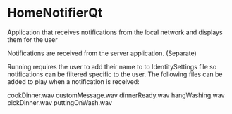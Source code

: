 # HomeNotifierQt
Application that receives notifications from the local network and displays them for the user

Notifications are received from the server application. (Separate)

Running requires the user to add their name to to IdentitySettings file so notifications can be filtered specific to the user.
The following files can be added to play when a notification is received:

cookDinner.wav
customMessage.wav
dinnerReady.wav
hangWashing.wav
pickDinner.wav
puttingOnWash.wav